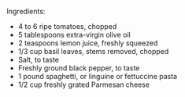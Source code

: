 Ingredients:
- 4 to 6 ripe tomatoes, chopped
- 5 tablespoons extra-virgin olive oil
- 2 teaspoons lemon juice, freshly squeezed
- 1/3 cup basil leaves, stems removed, chopped
- Salt, to taste
- Freshly ground black pepper, to taste
- 1 pound spaghetti, or linguine or fettuccine pasta
- 1/2 cup freshly grated Parmesan cheese
